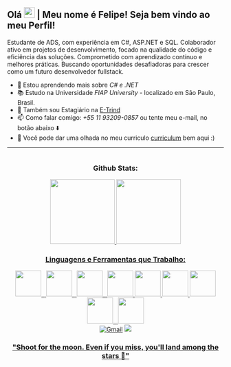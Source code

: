 ## Olá <img width="25px" height="25px" src="https://user-images.githubusercontent.com/73148019/144666718-3b38bc9c-f2b4-4028-acfb-4df434782a0a.gif"> | Meu nome é Felipe! Seja bem vindo ao meu Perfil!

<p>Estudante de ADS, com experiência em C#, ASP.NET e SQL. Colaborador ativo em projetos de desenvolvimento, focado na qualidade do código e eficiência das soluções. Comprometido com aprendizado contínuo e melhores práticas. Buscando oportunidades desafiadoras para crescer como um futuro desenvolvedor fullstack.</p>

- 🌱 Estou aprendendo mais sobre  *C# e .NET* <br>
- 📚 Estudo na Universidade _FIAP University_ - localizado em São Paulo, Brasil.
- 🧠 Também sou Estagiário na [E-Trind](https://etrind.com.br/)
- 📫 Como falar comigo: *+55 11 93209-0857* ou tente meu e-mail, no botão abaixo ⬇️ <br>
- 📖 Você pode dar uma olhada no meu curriculo [curriculum](https://github.com/ffaZan/curriculum/blob/main/Felipe_Fazan.pdf) bem aqui :)
<hr>

<div style="float: left;" align="center">
  <h3>Github Stats:</h3>
<a href="https://github.com/felipefzn">
<img height="150em" src="https://github-readme-stats.vercel.app/api?username=felipefzn&show_icons=true&theme=algolia&include_all_commits=true&count_private=true"/>
<img height="150em" src="https://github-readme-stats.vercel.app/api/top-langs/?username=felipefzn&layout=compact&langs_count=7&theme=algolia"/>
  <h3> Linguagens e Ferramentas que Trabalho: </h3>
<code><img height="60" width="60" src="https://cdn.jsdelivr.net/gh/devicons/devicon/icons/microsoftsqlserver/microsoftsqlserver-plain-wordmark.svg" /> </code>
<code><img height="60" width="60" src="https://cdn.jsdelivr.net/gh/devicons/devicon/icons/csharp/csharp-original.svg" /> </code>
<code><img height="60" width="60" src="https://cdn.jsdelivr.net/gh/devicons/devicon/icons/dotnetcore/dotnetcore-original.svg" /> </code>  
<code><img height="60" width="60" src="https://cdn.jsdelivr.net/gh/devicons/devicon/icons/html5/html5-original.svg"/></code>
<code><img height="60" width="60" src="https://cdn.jsdelivr.net/gh/devicons/devicon/icons/css3/css3-original.svg"/></code>
<code><img height="60" width="60" src="https://cdn.jsdelivr.net/gh/devicons/devicon/icons/github/github-original.svg"/></code> 
<code><img height="60" width="60" src="https://cdn.jsdelivr.net/gh/devicons/devicon/icons/git/git-original.svg"/></code>
<code><img height="60" width="60" src="https://cdn.jsdelivr.net/gh/devicons/devicon/icons/visualstudio/visualstudio-plain.svg" /> </code> 
<!--<code><img height="60" width="60" src="https://cdn.jsdelivr.net/gh/devicons/devicon/icons/javascript/javascript-original.svg"/></code>-->
<code><img height="60" width="60" src="https://cdn.jsdelivr.net/gh/devicons/devicon/icons/bootstrap/bootstrap-original.svg"/></code>
<!--<code><img height="60" width="60" src="https://cdn.jsdelivr.net/gh/devicons/devicon/icons/mysql/mysql-original.svg"/></code>-->


<!-- <h3> Tools: </h3>
<code><img height="60" width="60" src="https://cdn.jsdelivr.net/gh/devicons/devicon/icons/arduino/arduino-original-wordmark.svg"/></code>
<code><img height="60" width="60" src="https://cdn.jsdelivr.net/gh/devicons/devicon/icons/apache/apache-original.svg"/></code>
<code><img height="60" width="60" src="https://cdn.jsdelivr.net/gh/devicons/devicon/icons/vscode/vscode-original.svg"/></code>
<code><img height="60" width="60" src="https://cdn.jsdelivr.net/gh/devicons/devicon/icons/github/github-original.svg"/></code> 
<code><img height="60" width="60" src="https://cdn.jsdelivr.net/gh/devicons/devicon/icons/git/git-original.svg"/></code>
<code><img height="60" width="60" src="https://cdn.jsdelivr.net/gh/devicons/devicon/icons/visualstudio/visualstudio-plain.svg" /> </code> -->

  <!--Loading...📚 -->
</div>
  <hr>
<div align="center">
<a href="mailto:felipeffazandebrito@gmail.com "><img src="https://img.shields.io/badge/Gmail-D14836?style=for-the-badge&logo=gmail&logoColor=white" alt="Gmail"></a>
<a href="https://www.linkedin.com/in/felipefazan/"><img src="https://img.shields.io/badge/LinkedIn-0077B5?style=for-the-badge&logo=linkedin&logoColor=white"</a>
</div>
  
  <h3 align="center"> "Shoot for the moon. Even if you miss, you'll land among the stars 🚀" </h3>
